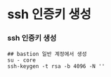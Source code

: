 # ssh 인증키 생성

### ssh 인증키 생성

    ## bastion 일반 계정에서 생성
    su - core
    ssh-keygen -t rsa -b 4096 -N ''